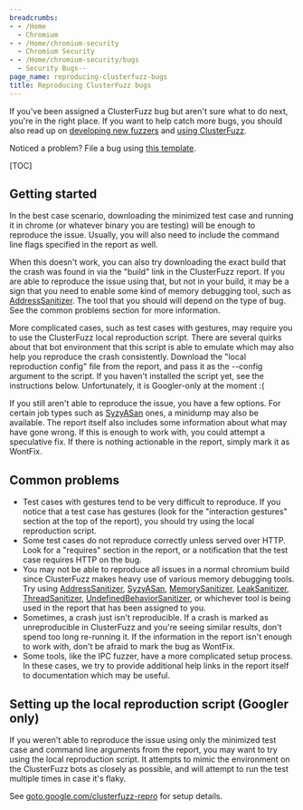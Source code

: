 ```yaml
---
breadcrumbs:
- - /Home
  - Chromium
- - /Home/chromium-security
  - Chromium Security
- - /Home/chromium-security/bugs
  - Security Bugs--
page_name: reproducing-clusterfuzz-bugs
title: Reproducing ClusterFuzz bugs
---
```


If you've been assigned a ClusterFuzz bug but aren't sure what to do next,
you're in the right place. If you want to help catch more bugs, you should also
read up on [developing new
fuzzers](/Home/chromium-security/bugs/developing-fuzzers-for-clusterfuzz) and
[using ClusterFuzz](/Home/chromium-security/bugs/using-clusterfuzz).

Noticed a problem? File a bug using [this
template](https://bugs.chromium.org/p/chromium/issues/entry?components=Tools%3EStability%3EClusterFuzz).

[TOC]

## Getting started

In the best case scenario, downloading the minimized test case and running it in
chrome (or whatever binary you are testing) will be enough to reproduce the
issue. Usually, you will also need to include the command line flags specified
in the report as well.

When this doesn't work, you can also try downloading the exact build that the
crash was found in via the "build" link in the ClusterFuzz report. If you are
able to reproduce the issue using that, but not in your build, it may be a sign
that you need to enable some kind of memory debugging tool, such as
[AddressSanitizer](/developers/testing/addresssanitizer). The tool that you
should will depend on the type of bug. See the common problems section for more
information.

More complicated cases, such as test cases with gestures, may require you to use
the ClusterFuzz local reproduction script. There are several quirks about that
bot environment that this script is able to emulate which may also help you
reproduce the crash consistently. Download the "local reproduction config" file
from the report, and pass it as the --config argument to the script. If you
haven't installed the script yet, see the instructions below. Unfortunately, it
is Googler-only at the moment :(

If you still aren't able to reproduce the issue, you have a few options. For
certain job types such as
[SyzyASan](https://code.google.com/p/syzygy/wiki/SyzyASanBug) ones, a minidump
may also be available. The report itself also includes some information about
what may have gone wrong. If this is enough to work with, you could attempt a
speculative fix. If there is nothing actionable in the report, simply mark it as
WontFix.

## Common problems

*   Test cases with gestures tend to be very difficult to reproduce. If
            you notice that a test case has gestures (look for the "interaction
            gestures" section at the top of the report), you should try using
            the local reproduction script.
*   Some test cases do not reproduce correctly unless served over HTTP.
            Look for a "requires" section in the report, or a notification that
            the test case requires HTTP on the bug.
*   You may not be able to reproduce all issues in a normal chromium
            build since ClusterFuzz makes heavy use of various memory debugging
            tools. Try using
            [AddressSanitizer](/developers/testing/addresssanitizer),
            [SyzyASan](https://code.google.com/p/syzygy/wiki/SyzyASanBug),
            [MemorySanitizer](/developers/testing/memorysanitizer),
            [LeakSanitizer](/developers/testing/leaksanitizer),
            [ThreadSanitizer](/developers/testing/threadsanitizer-tsan-v2),
            [UndefinedBehaviorSanitizer](/developers/testing/undefinedbehaviorsanitizer),
            or whichever tool is being used in the report that has been assigned
            to you.
*   Sometimes, a crash just isn't reproducible. If a crash is marked as
            unreproducible in ClusterFuzz and you're seeing similar results,
            don't spend too long re-running it. If the information in the report
            isn't enough to work with, don't be afraid to mark the bug as
            WontFix.
*   Some tools, like the IPC fuzzer, have a more complicated setup
            process. In these cases, we try to provide additional help links in
            the report itself to documentation which may be useful.

## Setting up the local reproduction script (Googler only)

If you weren't able to reproduce the issue using only the minimized test case
and command line arguments from the report, you may want to try using the local
reproduction script. It attempts to mimic the environment on the ClusterFuzz
bots as closely as possible, and will attempt to run the test multiple times in
case it's flaky.

See
[goto.google.com/clusterfuzz-repro](http://goto.google.com/clusterfuzz-repro)
for setup details.
